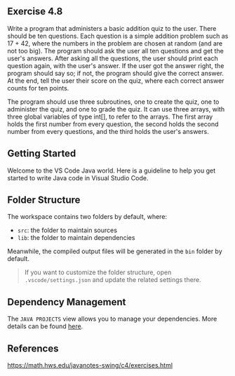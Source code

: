 ## Exercise 4.8
Write a program that administers a basic addition quiz to the user. There should be ten questions. Each question is a simple addition problem such as 17 + 42, where the numbers in the problem are chosen at random (and are not too big). The program should ask the user all ten questions and get the user's answers. After asking all the questions, the user should print each question again, with the user's answer. If the user got the answer right, the program should say so; if not, the program should give the correct answer. At the end, tell the user their score on the quiz, where each correct answer counts for ten points.

The program should use three subroutines, one to create the quiz, one to administer the quiz, and one to grade the quiz. It can use three arrays, with three global variables of type int[], to refer to the arrays. The first array holds the first number from every question, the second holds the second number from every questions, and the third holds the user's answers.

## Getting Started

Welcome to the VS Code Java world. Here is a guideline to help you get started to write Java code in Visual Studio Code.

## Folder Structure

The workspace contains two folders by default, where:

- `src`: the folder to maintain sources
- `lib`: the folder to maintain dependencies

Meanwhile, the compiled output files will be generated in the `bin` folder by default.

> If you want to customize the folder structure, open `.vscode/settings.json` and update the related settings there.

## Dependency Management

The `JAVA PROJECTS` view allows you to manage your dependencies. More details can be found [here](https://github.com/microsoft/vscode-java-dependency#manage-dependencies).

## References
https://math.hws.edu/javanotes-swing/c4/exercises.html
